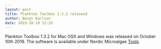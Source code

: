 ```yaml
---
layout: post
title: Plankton Toolbox 1.3.2 released
author: Bengt Karlson
date: 2019-10-10 12:33
---
```


Plankton Toolbox 1.3.2 for Mac OSX and Windows was released on October 10th 2019. The software is available under Nordic Microalgae [Tools](http://nordicmicroalgae.org/tools).